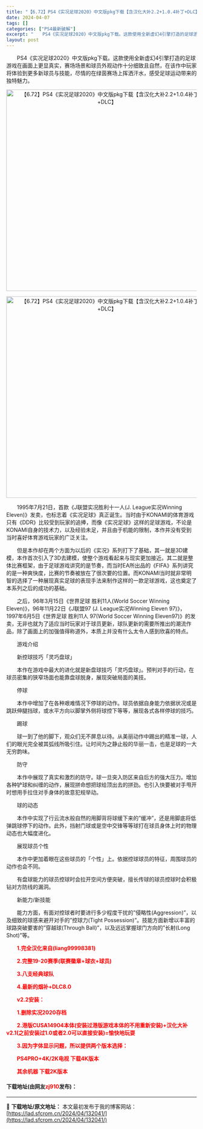 ```yaml
---
title: "【6.72】PS4《实况足球2020》中文版pkg下载【含汉化大补2.2+1.0.4补丁+DLC】"
date: 2024-04-07
tags: []
categories: ["PS4最新破解"]
excerpt: "　　PS4《实况足球2020》中文版pkg下载。这款使用全新虚幻4引擎打造的足球游戏在画面上更显真实，赛场场景和球员外观动作十分细致且自然，在该作中玩家将体验到更多新球员与技能，尽情的在绿茵赛场上挥洒汗水，感受足球运动带来的独特魅力。 　　1995年7月21日，首款《J联盟实况胜利十一人(J. Le&hellip;"
layout: post
---
```


 <p>　　PS4《实况足球2020》中文版pkg下载。这款使用全新虚幻4引擎打造的足球游戏在画面上更显真实，赛场场景和球员外观动作十分细致且自然，在该作中玩家将体验到更多新球员与技能，尽情的在绿茵赛场上挥洒汗水，感受足球运动带来的独特魅力。</p> <p align="center"><img align="" border="0" src="https://lad.sfcrom.cn/wp-content/uploads/2024/04/20240407_661285483c287.webp" width="533" alt="【6.72】PS4《实况足球2020》中文版pkg下载【含汉化大补2.2+1.0.4补丁+DLC】" /></p> <p align="center"><img align="" border="0" src="https://lad.sfcrom.cn/wp-content/uploads/2024/04/20240407_661285488b9dd.webp" width="533" alt="【6.72】PS4《实况足球2020》中文版pkg下载【含汉化大补2.2+1.0.4补丁+DLC】" /></p> <p>　　1995年7月21日，首款《J联盟实况胜利十一人(J. League实况Winning Eleven)》发卖，也标志着《实况足球》真正诞生。当时由于KONAMI的体育游戏只有《DDR》比较受到玩家的追捧，而像《实况足球》这样的足球游戏，不论是KONAMI自身的技术力，以及经验未足，并且由于机能的限制，本作并没有受到当时喜好体育游戏玩家的广泛关注。</p> <p>　　但是本作却在两个方面为以后的《实况》系列打下了基础，其一就是3D建模，本作首次引入了3D去建模，使整个游戏看起来与现实更加接近。其二就是整体比赛框架，由于足球游戏讲究的是节奏，而当时EA所出品的《FIFA》系列讲究的是一种爽快度，比赛的节奏被放在了很次要的位置。而KONAMI当时就非常明智的选择了一种展现真实足球的表现手法来制作这样的一款足球游戏，这也奠定了本系列之后的成功的基础。</p> <p>　　之后，96年3月15日《世界足球 胜利11人(World Soccer Winning Eleven)》，96年11月22日《J联盟97 (J. League实况Winning Eleven 97)》，1997年6月5日《世界足球 胜利11人 97(World Soccer Winning Eleven97)》的发卖，无非也就为了适应当时玩家对于球员更新，球队更新的需要所推出的潮流作品，除了画面上的加强值得称道外，本质上并没有什么太令人感到欣喜的特点。</p> <p>　　游戏介绍</p> <p>　　新控球技巧「灵巧盘球」</p> <p>　　本作在游戏中最大的进化就是新盘球技巧「灵巧盘球」。预判对手的行动，在球员密集的狭窄场面也能靠盘球脱身，展现突破局面的美技。</p> <p>　　停球</p> <p>　　本作中增加了在各种艰难情况下停球的动作。球员依据自身能力依据状况或是跳跃伸腿挡球，或水平方向以脚掌外侧将球控下等等，展现各式各样停球的技巧。</p> <p>　　踢球</p> <p>　　球一到了他的脚下，观众们无不屏息以待。从美丽动作中踢出的精准一球，人们的眼光完全被其弧线所吸引住。让时间为之静止般的华丽一击，也是足球的一大无穷韵味。</p> <p>　　防守</p> <p>　　本作中展现了真实和激烈的防守。球一旦突入防区来自后方的强大压力。增加各种铲球和纠缠的动作，展现拼命想把球给顶出去的拼劲。也引入快要被对手甩开时想用手拉住对手身体的故意犯规举动。</p> <p>　　球的动态</p> <p>　　本作中实现了行云流水般自然的用脚背将球缓下来的&rdquo;缓冲&rdquo;，还是用脚底将低弹跳球停下的动作。此外，挡射门球或是空中交锋等等球打在球员身体上时的物理动态也大幅度进化。</p> <p>　　展现球员个性</p> <p>　　本作中更加着眼在这些球员的「个性」上。依据控球球员的特征，周围球员的动作也会不同。</p> <p>　　有盘球能力的球员控球时会拉开空间方便突破，擅长传球的球员控球时会积极钻对方防线的漏洞。</p> <p>　　新能力/新技能</p> <p>　　能力方面，有面对控球者时要进行多少程度干扰的&rdquo;侵略性(Aggression)&rdquo;，以及细致的球感来避开对手的&rdquo;控球力(Tight Possession)&rdquo;。技能方面新增以丰富的球路突破要害的&rdquo;穿越球(Through Ball)&rdquo;，以及远远掌握球门方向的&rdquo;长射(Long Shot)&rdquo;等。</p> <p>　　<span style="color:#FF0000;"><span style="font-size:14px;"><strong>1.完全汉化来自(liang99998381)</strong></span></span></p> <p><span style="color:#FF0000;"><span style="font-size:14px;"><strong>　　2.完整19-20赛季(联赛徽章+球衣+球员)</strong></span></span></p> <p><span style="color:#FF0000;"><span style="font-size:14px;"><strong>　　3.八支经典球队</strong></span></span></p> <p><span style="color:#FF0000;"><span style="font-size:14px;"><strong>　　4.最新的烟补+DLC8.0</strong></span></span></p> <p><span style="color:#FF0000;"><span style="font-size:14px;"><strong>　　v2.2安装：</strong></span></span></p> <p><span style="color:#FF0000;"><span style="font-size:14px;"><strong>　　1.删除实况2020存档</strong></span></span></p> <p><span style="color:#FF0000;"><span style="font-size:14px;"><strong>　　2.港版CUSA14904本体(安装过港版游戏本体的不用重新安装)+汉化大补v2.1(之前安装过1.0或者2.0可以直接安装)=愉快地玩耍</strong></span></span></p> <p><span style="color:#FF0000;"><span style="font-size:14px;"><strong>　　3.因为字体显示问题，所以提供两个版本选择：</strong></span></span></p> <p><span style="color:#FF0000;"><span style="font-size:14px;"><strong>　　PS4PRO+4K/2K电视 下载4K版本</strong></span></span></p> <p><span style="color:#FF0000;"><span style="font-size:14px;"><strong>　　其余机器 下载2K版本</strong></span></span></p> <p><h4>下载地址(由网友<font color="red">zj910</font>发布)：</h4></p> 

---
📖 **下载地址/原文地址：** 本文最初发布于我的博客网站：[https://lad.sfcrom.cn/2024/04/132041/](https://lad.sfcrom.cn/2024/04/132041/)
